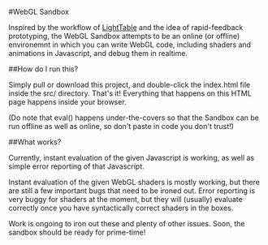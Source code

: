 #WebGL Sandbox

Inspired by the workflow of [LightTable](http://lighttable.com/) and the idea of rapid-feedback prototyping, the WebGL Sandbox attempts
to be an online (or offline) environemnt in which you can write WebGL code, including shaders and animations in Javascript, and
debug them in realtime.

##How do I run this?

Simply pull or download this project, and double-click the index.html file inside the src/ directory. That's it!
Everything that happens on this HTML page happens inside your browser.

(Do note that eval() happens under-the-covers so that the Sandbox can be run offline as well as online, so don't paste
in code you don't trust!)

##What works?

Currently, instant evaluation of the given Javascript is working, as well as simple error reporting of that Javascript.

Instant evaluation of the given WebGL shaders is mostly working, but there are still a few important bugs that need to be
ironed out. Error reporting is very buggy for shaders at the moment, but they will (usually) evaluate correctly once you
have syntactically correct shaders in the boxes.

Work is ongoing to iron out these and plenty of other issues. Soon, the sandbox should be ready for prime-time!
